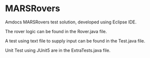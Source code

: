 # MARSRovers

Amdocs MARSRovers test solution, developed using Eclipse IDE.


The rover logic can be found in the Rover.java file.

A test using text file to supply input can be found in the Test.java file.

Unit Test using JUnit5 are in the ExtraTests.java file.
